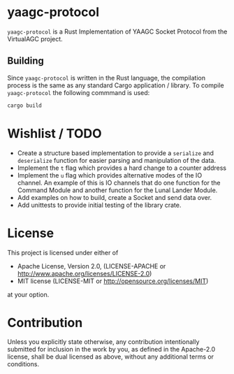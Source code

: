 # yaagc-protocol

`yaagc-protocol` is a Rust Implementation of YAAGC Socket Protocol from the
VirtualAGC project.

## Building

Since `yaagc-protocol` is written in the Rust language, the compilation process
is the same as any standard Cargo application / library. To compile
`yaagc-protocol` the following commmand is used:

```rust
cargo build
```
# Wishlist / TODO

 - Create a structure based implementation to provide a `serialize` and
 `deserialize` function for easier parsing and manipulation of the data.
 - Implement the `t` flag which provides a hard change to a counter address
 - Implement the `u` flag which provides alternative modes of the IO channel. An
 example of this is IO channels that do one function for the Command Module and
 another function for the Lunal Lander Module.
 - Add examples on how to build, create a Socket and send data over.
 - Add unittests to provide initial testing of the library crate.

# License

This project is licensed under either of

- Apache License, Version 2.0, (LICENSE-APACHE or http://www.apache.org/licenses/LICENSE-2.0)
- MIT license (LICENSE-MIT or http://opensource.org/licenses/MIT)

at your option.

# Contribution

Unless you explicitly state otherwise, any contribution intentionally submitted for inclusion in the work by you, as defined in the Apache-2.0 license, shall be dual licensed as above, without any additional terms or conditions.